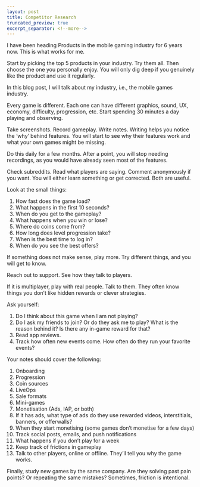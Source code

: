 ```yaml
---
layout: post
title: Competitor Research
truncated_preview: true
excerpt_separator: <!--more-->
---
```


I have been heading Products in the mobile gaming industry for 6 years now. This is what works for me.

Start by picking the top 5 products in your industry. Try them all. Then choose the one you personally enjoy. You will only dig deep if you genuinely like the product and use it regularly.

In this blog post, I will talk about my industry, i.e., the mobile games industry.

Every game is different. Each one can have different graphics, sound, UX, economy, difficulty, progression, etc. Start spending 30 minutes a day playing and observing.

Take screenshots. Record gameplay. Write notes. Writing helps you notice the ‘why’ behind features. You will start to see why their features work and what your own games might be missing.

Do this daily for a few months. After a point, you will stop needing recordings, as you would have already seen most of the features.

Check subreddits. Read what players are saying. Comment anonymously if you want. You will either learn something or get corrected. Both are useful.

Look at the small things:

1. How fast does the game load?
2. What happens in the first 10 seconds?
3. When do you get to the gameplay?
4. What happens when you win or lose?
5. Where do coins come from?
6. How long does level progression take?
7. When is the best time to log in?
8. When do you see the best offers?

If something does not make sense, play more. Try different things, and you will get to know.

Reach out to support. See how they talk to players.

If it is multiplayer, play with real people. Talk to them. They often know things you don’t like hidden rewards or clever strategies.

Ask yourself:

1. Do I think about this game when I am not playing?
2. Do I ask my friends to join? Or do they ask me to play? What is the reason behind it? Is there any in-game reward for that?
3. Read app reviews.
4. Track how often new events come. How often do they run your favorite events?

Your notes should cover the following:

1. Onboarding
2. Progression
3. Coin sources
4. LiveOps
5. Sale formats
6. Mini-games
7. Monetisation (Ads, IAP, or both)
8. If it has ads, what type of ads do they use rewarded videos, interstitials, banners, or offerwalls?
9. When they start monetising (some games don’t monetise for a few days)
10. Track social posts, emails, and push notifications
11. What happens if you don’t play for a week
12. Keep track of frictions in gameplay
13. Talk to other players, online or offline. They’ll tell you why the game works.

Finally, study new games by the same company. Are they solving past pain points? Or repeating the same mistakes? Sometimes, friction is intentional.

